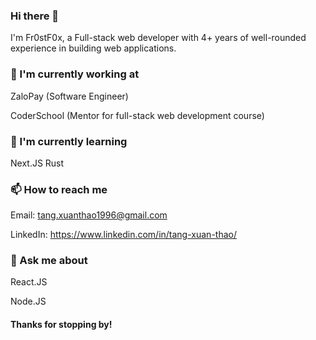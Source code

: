### Hi there 👋
I'm Fr0stF0x, a Full-stack web developer with 4+ years of well-rounded experience in building web applications.

### 🌱 I'm currently working at

ZaloPay (Software Engineer)

CoderSchool (Mentor for full-stack web development course)

### 🌱 I'm currently learning

Next.JS
Rust

### 📫 How to reach me

Email: tang.xuanthao1996@gmail.com

LinkedIn: https://www.linkedin.com/in/tang-xuan-thao/

### 💬 Ask me about

React.JS

Node.JS

#### Thanks for stopping by!
